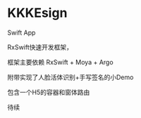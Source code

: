 # KKKEsign

Swift App 

RxSwift快速开发框架，

框架主要依赖
RxSwift + Moya + Argo

附带实现了人脸活体识别+手写签名的小Demo

包含一个H5的容器和窗体路由

待续






